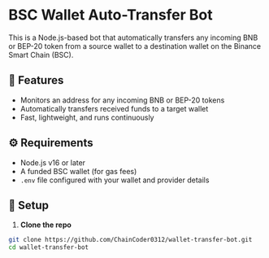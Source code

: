 # BSC Wallet Auto-Transfer Bot

This is a Node.js-based bot that automatically transfers any incoming BNB or BEP-20 token from a source wallet to a destination wallet on the Binance Smart Chain (BSC).

## 📌 Features

- Monitors an address for any incoming BNB or BEP-20 tokens
- Automatically transfers received funds to a target wallet
- Fast, lightweight, and runs continuously

## ⚙️ Requirements

- Node.js v16 or later
- A funded BSC wallet (for gas fees)
- `.env` file configured with your wallet and provider details

## 📁 Setup

1. **Clone the repo**

```bash
git clone https://github.com/ChainCoder0312/wallet-transfer-bot.git
cd wallet-transfer-bot
